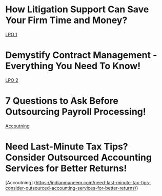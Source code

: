 # How Litigation Support Can Save Your Firm Time and Money?
[LPO 1](https://www.linkedin.com/pulse/how-litigation-support-can-save-your-firm-time-money-aeren-lpo-eq2gc/?trackingId=%2F0m%2BwD3f6SXy4I3nv4SQDw%3D%3D)

# Demystify Contract Management - Everything You Need To Know!
[LPO 2](https://www.linkedin.com/pulse/demystify-contract-management-everything-you-need-know-aeren-lpo-fpkbe/?trackingId=nWwgk7BNnwBxJ5aII5mZqw%3D%3D)

# 7 Questions to Ask Before Outsourcing Payroll Processing!
[Accoutning](https://www.linkedin.com/pulse/7-questions-ask-before-outsourcing-payroll-processing-indianmuneem-mi0nc/?trackingId=OOyes7YV9bsZy8M7vAlbjw%3D%3D)

# Need Last-Minute Tax Tips? Consider Outsourced Accounting Services for Better Returns!
[Accoutning] (https://indianmuneem.com/need-last-minute-tax-tips-consider-outsourced-accounting-services-for-better-returns/)
